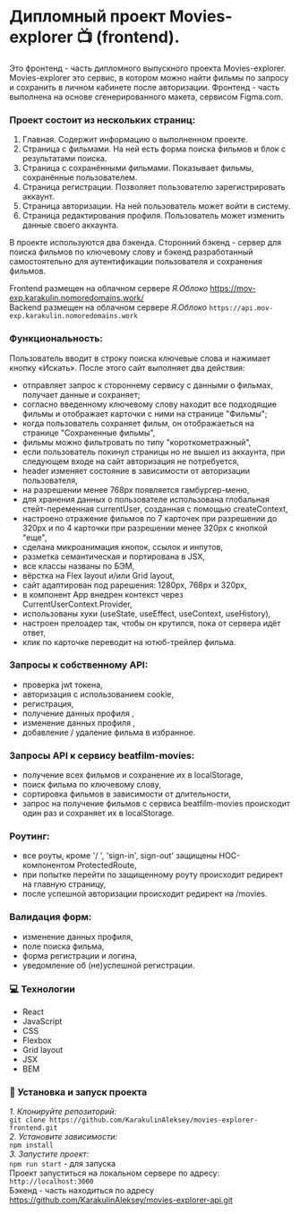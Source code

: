 # Дипломный проект Movies-explorer :tv: (frontend). 
  Это фронтенд - часть дипломного выпускного проекта Movies-explorer. Movies-explorer это сервис, в котором можно найти фильмы по запросу и сохранить в личном кабинете после авторизации. Фронтенд - часть выполнена на основе сгенерированного макета, сервисом Figma.com.
  
  ### Проект состоит из нескольких страниц:
1.	Главная. Содержит информацию о выполненном проекте.
2.	Страница с фильмами. На ней есть форма поиска фильмов и блок с результатами поиска.
3.	Страница с сохранёнными фильмами. Показывает фильмы, сохранённые пользователем.
4.	Страница регистрации. Позволяет пользователю зарегистрировать аккаунт.
5.	Страница авторизации. На ней пользователь может войти в систему.
6.	Страница редактирования профиля. Пользователь может изменить данные своего аккаунта.
 
  В проекте используются два бэкенда. Сторонний бэкенд - сервер для поиска фильмов по ключевому слову и бэкенд разработанный самостоятельно для аутентификации пользователя и сохранения фильмов.  
  
Frontend размещен на облачном сервере *Я.Облоко* https://mov-exp.karakulin.nomoredomains.work/  
Backend размещен на облачном сервере *Я.Облоко* `https://api.mov-exp.karakulin.nomoredomains.work`

### Функциональность:
Пользователь вводит в строку поиска ключевые слова и нажимает кнопку «Искать». После этого сайт выполняет два действия:
-	отправляет запрос к стороннему сервису с данными о фильмах, получает данные и сохраняет;
-	согласно введенному ключевому слову находит все подходящие фильмы и отображает карточки с ними на странице "Фильмы";
-	когда пользователь сохраняет фильм, он отображаеться на странице "Сохраненные фильмы", 
-	фильмы можно фильтровать по типу "короткометражный",
-	если пользователь покинул страницы но не вышел из аккаунта, при следующем входе на сайт авторизация не потребуется,  
- header изменяет состояние в зависимости от авторизации пользователя,
- на разрешении менее 768рх появляется гамбургер-меню,
- для хранения данных о пользователе использована глобальная стейт-переменная currentUser, созданная с помощью createContext,
- настроено отражение фильмов по 7 карточек при разрешении до 320px и  по 4 карточки при разрешении менее 320px с кнопкой "еще",
- сделана микроанимация кнопок, ссылок и инпутов,
- разметка семантическая и портирована в JSX,
- все классы названы по БЭМ,
- вёрстка на Flex layout и/или Grid layout,
- сайт адаптирован под рарешения: 1280px,  768px и 320рх,
- в компонент App внедрен контекст через CurrentUserContext.Provider,
- использованы хуки (useState, useEffect, useContext, useHistory),
- настроен прелоадер так, чтобы он крутился, пока от сервера идёт ответ,
- клик по карточке переводит на ютюб-трейлер фильма. 

### Запросы к собственному API:
- проверка jwt токена,
- авторизация с использованием cookie,
- регистрация,
- получение данных профиля ,
- изменение данных профиля ,
- добавление / удаление фильма в избранное.
  
### Запросы API к сервису beatfilm-movies:
- получение всех фильмов и сохранение их в localStorage,
- поиск фильма по ключевому слову,
- сортировка фильмов в зависимости от длительности,
- запрос на получение фильмов с сервиса beatfilm-movies происходит один раз и сохраняет их в localStorage.

### Роутинг:
- все роуты, кроме '/ ', 'sign-in', sign-out' защищены HOC-компонентом ProtectedRoute,
- при попытке перейти по защищенному роуту происходит редирект на главную страницу,
- после успешной авторизации происходит редирект на /movies.  

### Валидация форм:
- изменение данных профиля,
- поле поиска фильма,
- форма регистрации и логина,
- уведомление об (не)успешной регистрации.
 
### :computer: Технологии
- React
- JavaScript 
- CSS 
- Flexbox
- Grid layout
- JSX
- BEM

### :rocket: Установка и запуск проекта
*1. Клонируйте репозиторий:*<br/>
`git clone https://github.com/KarakulinAleksey/movies-explorer-frontend.git`<br/>
*2. Установите зависимости:*<br/>
 `npm install`<br/>
*3. Запустите проект:*<br/>
 `npm run start` - для запуска <br/>
Проект запуститься на локальном сервере по адресу: `http://localhost:3000`  
Бэкенд - часть находиться по адресу https://github.com/KarakulinAleksey/movies-explorer-api.git

